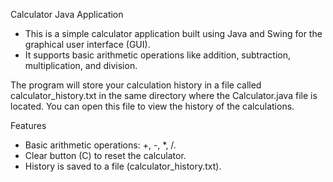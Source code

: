 Calculator Java Application
  * This is a simple calculator application built using Java and Swing for the graphical user interface (GUI). 
  * It supports basic arithmetic operations like addition, subtraction, multiplication, and division.

The program will store your calculation history in a file called calculator_history.txt in the same directory where the Calculator.java file is located. 
You can open this file to view the history of the calculations.

Features
  * Basic arithmetic operations: +, -, *, /.
  * Clear button (C) to reset the calculator.
  * History is saved to a file (calculator_history.txt).
